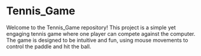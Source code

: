 # Tennis_Game
 Welcome to the Tennis_Game repository! This project is a simple yet engaging tennis game where one player can compete against the computer. The game is designed to be intuitive and fun, using mouse movements to control the paddle and hit the ball.
